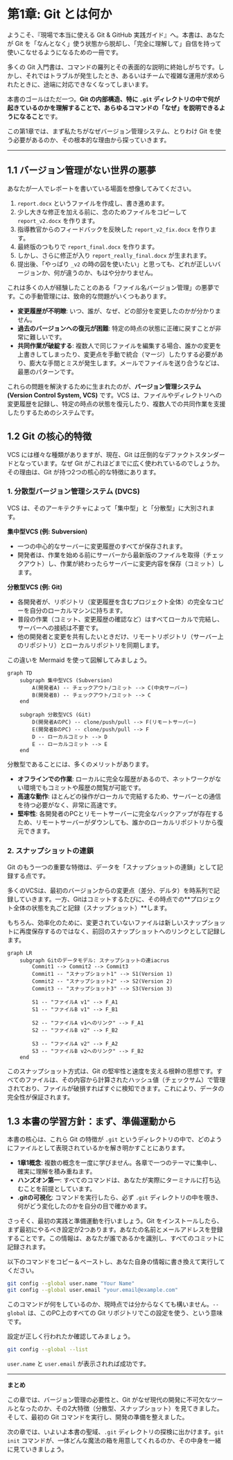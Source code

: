# 第1章: Git とは何か

ようこそ、『現場で本当に使える Git & GitHub 実践ガイド』へ。本書は、あなたが Git を「なんとなく」使う状態から脱却し、「完全に理解して」自信を持って使いこなせるようになるための一冊です。

多くの Git 入門書は、コマンドの羅列とその表面的な説明に終始しがちです。しかし、それではトラブルが発生したとき、あるいはチームで複雑な運用が求められたときに、途端に対応できなくなってしまいます。

本書のゴールはただ一つ。**Git の内部構造、特に `.git` ディレクトリの中で何が起きているのかを理解することで、あらゆるコマンドの「なぜ」を説明できるようになること**です。

この第1章では、まず私たちがなぜバージョン管理システム、とりわけ Git を使う必要があるのか、その根本的な理由から探っていきます。

---

## 1.1 バージョン管理がない世界の悪夢

あなたが一人でレポートを書いている場面を想像してみてください。

1.  `report.docx` というファイルを作成し、書き進めます。
2.  少し大きな修正を加える前に、念のためファイルをコピーして `report_v2.docx` を作ります。
3.  指導教官からのフィードバックを反映した `report_v2_fix.docx` を作ります。
4.  最終版のつもりで `report_final.docx` を作ります。
5.  しかし、さらに修正が入り `report_really_final.docx` が生まれます。
6.  提出後、「やっぱり `_v2` の時の図を使いたい」と思っても、どれが正しいバージョンか、何が違うのか、もはや分かりません。

これは多くの人が経験したことのある「ファイル名バージョン管理」の悪夢です。この手動管理には、致命的な問題がいくつもあります。

- **変更履歴が不明瞭**: いつ、誰が、なぜ、どの部分を変更したのかが分かりません。
- **過去のバージョンへの復元が困難**: 特定の時点の状態に正確に戻すことが非常に難しいです。
- **共同作業が破綻する**: 複数人で同じファイルを編集する場合、誰かの変更を上書きしてしまったり、変更点を手動で統合（マージ）したりする必要があり、膨大な手間とミスが発生します。メールでファイルを送り合うなどは、最悪のパターンです。

これらの問題を解決するために生まれたのが、**バージョン管理システム (Version Control System, VCS)** です。VCS は、ファイルやディレクトリへの変更履歴を記録し、特定の時点の状態を復元したり、複数人での共同作業を支援したりするためのシステムです。

## 1.2 Git の核心的特徴

VCS には様々な種類がありますが、現在、Git は圧倒的なデファクトスタンダードとなっています。なぜ Git がこれほどまでに広く使われているのでしょうか。その理由は、Git が持つ2つの核心的な特徴にあります。

### 1. 分散型バージョン管理システム (DVCS)

VCS は、そのアーキテクチャによって「集中型」と「分散型」に大別されます。

**集中型VCS (例: Subversion)**
- 一つの中心的なサーバーに変更履歴のすべてが保存されます。
- 開発者は、作業を始める前にサーバーから最新版のファイルを取得（チェックアウト）し、作業が終わったらサーバーに変更内容を保存（コミット）します。

**分散型VCS (例: Git)**
- 各開発者が、リポジトリ（変更履歴を含むプロジェクト全体）の完全なコピーを自分のローカルマシンに持ちます。
- 普段の作業（コミット、変更履歴の確認など）はすべてローカルで完結し、サーバーへの接続は不要です。
- 他の開発者と変更を共有したいときだけ、リモートリポジトリ（サーバー上のリポジトリ）とローカルリポジトリを同期します。

この違いを Mermaid を使って図解してみましょう。

```mermaid
graph TD
    subgraph 集中型VCS (Subversion)
        A(開発者A) -- チェックアウト/コミット --> C(中央サーバー)
        B(開発者B) -- チェックアウト/コミット --> C
    end

    subgraph 分散型VCS (Git)
        D(開発者AのPC) -- clone/push/pull --> F(リモートサーバー)
        E(開発者BのPC) -- clone/push/pull --> F
        D -- ローカルコミット --> D
        E -- ローカルコミット --> E
    end
```

分散型であることには、多くのメリットがあります。
- **オフラインでの作業**: ローカルに完全な履歴があるので、ネットワークがない環境でもコミットや履歴の閲覧が可能です。
- **高速な動作**: ほとんどの操作がローカルで完結するため、サーバーとの通信を待つ必要がなく、非常に高速です。
- **堅牢性**: 各開発者のPCとリモートサーバーに完全なバックアップが存在するため、リモートサーバーがダウンしても、誰かのローカルリポジトリから復元できます。

### 2. スナップショットの連鎖

Git のもう一つの重要な特徴は、データを「スナップショットの連鎖」として記録する点です。

多くのVCSは、最初のバージョンからの変更点（差分、デルタ）を時系列で記録していきます。一方、Gitはコミットするたびに、その時点での**プロジェクト全体の状態を丸ごと記録（スナップショット）**します。

もちろん、効率化のために、変更されていないファイルは新しいスナップショットに再度保存するのではなく、前回のスナップショットへのリンクとして記録します。

```mermaid
graph LR
    subgraph Gitのデータモデル: スナップショットの連iacrus
        Commit1 --> Commit2 --> Commit3
        Commit1 -- "スナップショット1" --> S1(Version 1)
        Commit2 -- "スナップショット2" --> S2(Version 2)
        Commit3 -- "スナップショット3" --> S3(Version 3)

        S1 -- "ファイルA v1" --> F_A1
        S1 -- "ファイルB v1" --> F_B1

        S2 -- "ファイルA v1へのリンク" --> F_A1
        S2 -- "ファイルB v2" --> F_B2

        S3 -- "ファイルA v2" --> F_A2
        S3 -- "ファイルB v2へのリンク" --> F_B2
    end
```

このスナップショット方式は、Git の堅牢性と速度を支える根幹の思想です。すべてのファイルは、その内容から計算されたハッシュ値（チェックサム）で管理されており、ファイルが破損すればすぐに検知できます。これにより、データの完全性が保証されます。

## 1.3 本書の学習方針：まず、準備運動から

本書の核心は、これら Git の特徴が `.git` というディレクトリの中で、どのようにファイルとして表現されているかを解き明かすことにあります。

- **1章1概念**: 複数の概念を一度に学びません。各章で一つのテーマに集中し、確実に理解を積み重ねます。
- **ハンズオン第一**: すべてのコマンドは、あなたが実際にターミナルに打ち込むことを前提としています。
- **.gitの可視化**: コマンドを実行したら、必ず `.git` ディレクトリの中を覗き、何がどう変化したのかを自分の目で確かめます。

さっそく、最初の実践と準備運動を行いましょう。Git をインストールしたら、まず最初にやるべき設定が2つあります。あなたの名前とメールアドレスを登録することです。この情報は、あなたが誰であるかを識別し、すべてのコミットに記録されます。

以下のコマンドをコピー＆ペーストし、あなた自身の情報に書き換えて実行してください。

```bash
git config --global user.name "Your Name"
git config --global user.email "your.email@example.com"
```

このコマンドが何をしているのか、現時点では分からなくても構いません。`--global` は、このPC上のすべての Git リポジトリでこの設定を使う、という意味です。

設定が正しく行われたか確認してみましょう。

```bash
git config --global --list
```

`user.name` と `user.email` が表示されれば成功です。

---

**まとめ**

この章では、バージョン管理の必要性と、Git がなぜ現代の開発に不可欠なツールとなったのか、その2大特徴（分散型、スナップショット）を見てきました。そして、最初の Git コマンドを実行し、開発の準備を整えました。

次の章では、いよいよ本書の聖域、`.git` ディレクトリの探検に出かけます。`git init` コマンドが、一体どんな魔法の箱を用意してくれるのか、その中身を一緒に見ていきましょう。
